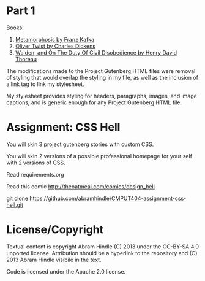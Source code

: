 Part 1
======

Books:
  1. [Metamorphosis by Franz Kafka](http://www.gutenberg.org/ebooks/5200)
  2. [Oliver Twist by Charles Dickens](http://www.gutenberg.org/ebooks/730)
  3. [Walden, and On The Duty Of Civil Disobedience by Henry David Thoreau](http://www.gutenberg.org/ebooks/205)

The modifications made to the Project Gutenberg HTML files were removal of styling that would overlap the styling in my file, as well as the inclusion of a link tag to link my stylesheet.

My stylesheet provides styling for headers, paragraphs, images, and image captions, and is generic enough for any Project Gutenberg HTML file.


Assignment: CSS Hell
====================

You will skin 3 project gutenberg stories with custom CSS.

You will skin 2 versions of a possible professional homepage for your
self with 2 versions of CSS.

Read requirements.org

Read this comic http://theoatmeal.com/comics/design_hell

git clone https://github.com/abramhindle/CMPUT404-assignment-css-hell.git

License/Copyright
=================

Textual content is copyright Abram Hindle (C) 2013 under the CC-BY-SA
4.0 unported license. Attribution should be a hyperlink to the
repository and (C) 2013 Abram Hindle visibile in the text.

Code is licensed under the Apache 2.0 license.
